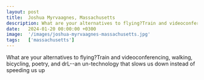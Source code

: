 ```yaml
---
layout: post
title:  Joshua Myrvaagnes, Massachusetts
description: What are your alternatives to flying?Train and videoconferencing, walking, bicycling, poetry, and drL--an un-technology that slows us down instead of ...
date:   2024-01-20 00:00:00 +0300
image:  '/images/joshua-myrvaagnes-massachusetts.jpg'
tags:   ['massachusetts']
---
```

What are your alternatives to flying?Train and videoconferencing, walking, bicycling, poetry, and drL--an un-technology that slows us down instead of speeding us up

